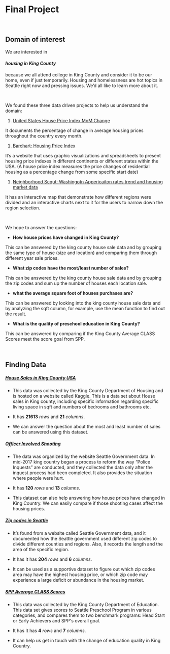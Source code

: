# Final Project

<br>

## Domain of interest
We are interested in <h4>*housing in King County*</h4>because we all attend college in King County and consider it to be our home, even if just temporarily. Housing and homelessness are hot topics in Seattle right now and pressing issues. We’d all like to learn more about it.

<br>

We found these three data driven projects to help us understand the domain:
 1. [United States House Price Index MoM Change](https://tradingeconomics.com/Weunited-states/housing-index)

 It documents the percentage of change in average housing prices throughout the country every month.
 1. [Barchart: Housing Price Index](https://www.barchart.com/economy/housing)
 
 It’s a website that uses graphic visualizations and spreadsheets to present housing price indexes in different continents or different states within the USA. (A house price index measures the price changes of residential housing as a percentage change from some specific start date)
 1. [Neighborhood Scqut: Washingotn Appericaiton rates trend and housing market data](https://www.neighborhoodscout.com/wa/real-estate)

 It has an interactive map that demonstrate how different regions were divided and an interactive charts next to it for the users to narrow down the region selection.

<br>

 We hope to answer the questions:
 - **How house prices have changed in King County?**

 This can be answered by the king county house sale data and by grouping the same type of house (size and location) and comparing them through different year sale prices.

 - **What zip codes have the most/least number of sales?**

 This can be answered by the king county house sale data and by grouping the zip codes and sum up the number of houses each location sale.


 - **what the average square foot of houses purchases are?**

 This can be answered by looking into the king county house sale data and by analyzing the sqft column, for example, use the mean function to find out the result.

 - **What is the quality of preschool education in King County?**

 This can be answered by comparing if the King County Average CLASS Scores meet the score goal from SPP.

<br>

## Finding Data

##### [House Sales in King County USA](https://www.kaggle.com/harlfoxem/housesalesprediction)

 - This data was collected by the King County Department of Housing and is hosted on a website called Kaggle. This is a data set about House sales in King county, including specific information regarding specific living space in sqft and numbers of bedrooms and bathrooms etc.

 - It has **21613** *rows* and **21** *columns*.

 - We can answer the question about the most and least number of sales can be answered using this dataset.

##### [Officer Involved Shooting](https://data.seattle.gov/Public-Safety/SPD-Officer-Involved-Shooting-OIS-Data/mg5r-efcm)

 - The data was organized by the website Seattle Government data. In mid-2017 king country began a process to reform the way “Police Inquests” are conducted, and they collected the data only after the inquest process had been completed. It also provides the situation where people were hurt.

 - It has **120** *rows* and **13** *columns*.

 - This dataset can also help answering how house prices have changed in King Country. We can easily compare if those shooting cases affect the housing prices.

##### [Zip codes in Seattle](https://data.seattle.gov/Land-Base/Zip-Codes/w69d-ihb8)

- It’s found from a website called Seattle Government data, and it documented how the Seattle government used different zip codes to divide different counties and regions. Also, it records the length and the area of the specific region.

- It has It has **204** *rows* and **6** *columns*.

- It can be used as a supportive dataset to figure out which zip codes area may have the highest housing price, or which zip code may experience a large deficit or abundance in the housing market.

##### [SPP Average CLASS Scores ](https://data.seattle.gov/Education/SPP-Average-CLASS-Scores/fx5g-857s/data)

- This data was collected by the King County Department of Education. This data set gives scores to Seattle Preschool Program in various categories, and compares them to two benchmark programs: Head Start or Early Achievers and SPP's overall goal.

- It has It has **4** *rows* and **7** *columns*.

- It can help us get in touch with the change of education quality in King Country.
